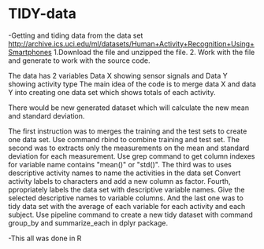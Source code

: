 # TIDY-data

-Getting and tiding data from the data set http://archive.ics.uci.edu/ml/datasets/Human+Activity+Recognition+Using+Smartphones 1.Download the file and unzipped the file. 2. Work with the file and generate to work with the source code.

The data has 2 variables
Data X showing sensor signals and
Data Y showing activity type
The main idea of the code is to merge data X and data Y into creating one data set which shows totals of each activity.

There would be new generated dataset which will calculate the new mean and standard deviation.

The first instruction was to merges the training and the test sets to create one data set. Use command rbind to combine training and test set. The second was to extracts only the measurements on the mean and standard deviation for each measurement. Use grep command to get column indexes for variable name contains "mean()" or "std()". The third was to uses descriptive activity names to name the activities in the data set Convert activity labels to characters and add a new column as factor. Fourth, ppropriately labels the data set with descriptive variable names. Give the selected descriptive names to variable columns. And the last one was to tidy data set with the average of each variable for each activity and each subject. Use pipeline command to create a new tidy dataset with command group_by and summarize_each in dplyr package.

-This all was done in R
